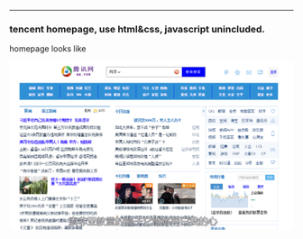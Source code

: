 ---
### tencent homepage, use html&css, javascript unincluded.

homepage looks like

![img](qqHomepage.png)